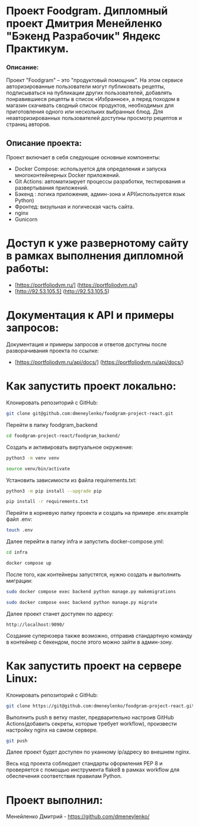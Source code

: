 # Проект Foodgram. Дипломный проект Дмитрия Менейленко "Бэкенд Разрабочик" Яндекс Практикум.

### Описание:
Проект "Foodgram" – это "продуктовый помощник". На этом сервисе авторизированные пользователи могут публиковать рецепты, подписываться на публикации других пользователей, добавлять понравившиеся рецепты в список «Избранное», а перед походом в магазин скачивать сводный список продуктов, необходимых для приготовления одного или нескольких выбранных блюд. Для неавторизированных пользователей доступны просмотр рецептов и страниц авторов.

## Описание проекта:

Проект включает в себя следующие основные компоненты:

- Docker Compose: используется для определения и запуска многоконтейнерных Docker приложений.
- Git Actions: автоматизирует процессы разработки, тестирования и развертывания приложений.
- Бэкенд : логика приложения, админ-зона и API(используется язык Python)
- Фронтед: визульная и логическая часть сайта.
- nginx
- Gunicorn

# Доступ к уже развернотому сайту в рамках выполнения дипломной работы:
- [https://portfoliodvm.ru/] (https://portfoliodvm.ru/)
- [http://92.53.105.5] (http://92.53.105.5)

# Документация к API и примеры запросов:
Документация и примеры запросов и ответов доступны после разворачивания проекта по ссылке:
- [https://portfoliodvm.ru/api/docs/] (https://portfoliodvm.ru/api/docs/)

# Как запустить проект локально:

Клонировать репозиторий c GitHub:
```sh
git clone git@github.com:dmeneylenko/foodgram-project-react.git
```
Перейти в папку foodgram_backend
```sh
cd foodgram-project-react/foodgram_backend/
```
Создать и активировать виртуальное окружение:
```sh
python3 -m venv venv
```
```sh
source venv/bin/activate
```
Установить зависимости из файла requirements.txt:
```sh
python3 -m pip install --upgrade pip
```
```sh
pip install -r requirements.txt
```
Перейти в корневую папку проекта и создать на примере .env.example файл .env:
```sh
touch .env
```
Далее перейти в папку infra и запустить docker-compose.yml:
```sh
cd infra
```
```sh
docker compose up
```
После того, как контейнеры запустятся, нужно создать и выполнить миграции:
```sh
sudo docker compose exec backend python manage.py makemigrations
```
```sh
sudo docker compose exec backend python manage.py migrate
```
Далее проект станет доступен по адресу:
```
http://localhost:9090/
```
Создание суперюзера также возможно, отправив стандартную команду в контейнер c бекендом, после этого можно зайти в админ-зону.

# Как запустить проект на сервере Linux:
Клонировать репозиторий c GitHub:
```sh
git clone https://git@github.com:dmeneylenko/foodgram-project-react.git
```
Выполнить push в ветку master, предварительно настроив GitHub Actions(добавить секреты, которые требует workflow), произвести настройку nginx на самом сервере.
```sh
git push
```
Далее проект будет доступен по уканному ip/адресу во внешнем nginx.

Весь код проекта соблюдает стандарты оформления PEP 8 и проверяется с помощью инструмента flake8 в рамках workflow для обеспечения соответствия правилам Python.

# Проект выполнил: 
Менейленко Дмитрий - https://github.com/dmeneylenko/

